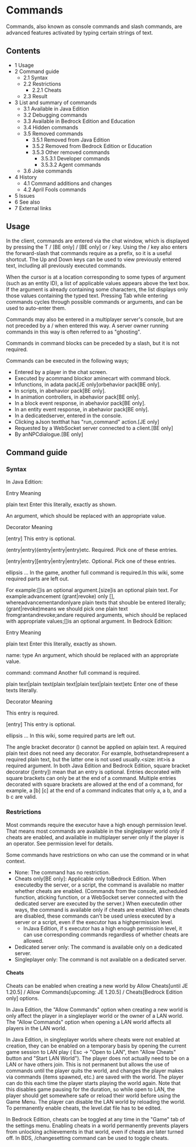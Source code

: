 # Commands
Commands, also known as console commands and slash commands, are advanced features activated by typing certain strings of text.

## Contents
- 1 Usage
- 2 Command guide
	- 2.1 Syntax
	- 2.2 Restrictions
		- 2.2.1 Cheats
	- 2.3 Result
- 3 List and summary of commands
	- 3.1 Available in Java Edition
	- 3.2 Debugging commands
	- 3.3 Available in Bedrock Edition and Education
	- 3.4 Hidden commands
	- 3.5 Removed commands
		- 3.5.1 Removed from Java Edition
		- 3.5.2 Removed from Bedrock Edition or Education
		- 3.5.3 Other removed commands
			- 3.5.3.1 Developer commands
			- 3.5.3.2 Agent commands
	- 3.6 Joke commands
- 4 History
	- 4.1 Command additions and changes
	- 4.2 April Fools commands
- 5 Issues
- 6 See also
- 7 External links

## Usage
In the client, commands are entered via the chat window, which is displayed by pressing the T / ‌[BE  only] / ‌[BE  only] or / key. Using the / key also enters the forward-slash that commands require as a prefix, so it is a useful shortcut. The Up and Down keys can be used to view previously entered text, including all previously executed commands.

When the cursor is at a location corresponding to some types of argument (such as an entity ID), a list of applicable values appears above the text box. If the argument is already containing some characters, the list displays only those values containing the typed text. Pressing Tab while entering commands cycles through possible commands or arguments, and can be used to auto-enter them.

Commands may also be entered in a multiplayer server's console, but are not preceded by a / when entered this way. A server owner running commands in this way is often referred to as "ghosting".

Commands in command blocks can be preceded by a slash, but it is not required. 

Commands can be executed in the following ways;

- Entered by a player in the chat screen.
- Executed by acommand blockor aminecart with command block.
- Infunctions, in adata pack‌[JE  only]orbehavior pack‌[BE  only].
- In scripts, in abehavior pack‌[BE  only].
- In animation controllers, in abehavior pack‌[BE  only].
- In a block event response, in abehavior pack‌[BE  only].
- In an entity event response, in abehavior pack‌[BE  only].
- In a dedicatedserver, entered in the console.
- Clicking aJson textthat has "run_command" action.‌[JE  only]
- Requested by a WebSocket server connected to a client.‌[BE  only]
- By anNPCdialogue.‌[BE  only]

## Command guide
### Syntax
In Java Edition: 



Entry
Meaning


plain text
Enter this literally, exactly as shown.


<argumentName>
An argument, which should be replaced with an appropriate value.



Decorator
Meaning


[entry]
This entry is optional.


(entry|entry)(entry|entry|entry)etc.
Required. Pick one of these entries.


[entry|entry][entry|entry|entry]etc.
Optional. Pick one of these entries.


ellipsis ...
In the game, another full command is required.In this wiki, some required parts are left out.

For example:[<size>]is an optional argument.[size]is an optional plain text.
For example:advancement (grant|revoke) <targets> only <advancement> [<criterion>], whereadvancementandonlyare plain texts that shouble be entered literally;(grant|revoke)means we should pick one plain text fromgrantandrevoke;<targets>and<advancement>are required arguments, which should be replaced with appropriate values;[<criterion>]is an optional argument.
In Bedrock Edition: 



Entry
Meaning


plain text
Enter this literally, exactly as shown.


name: type
An argument, which should be replaced with an appropriate value.


command: command
Another full command is required.


plain text|plain text(plain text|plain text|plain text)etc
Enter one of these texts literally.



Decorator
Meaning


<entry>
This entry is required.


[entry]
This entry is optional.


ellipsis ...
In this wiki, some required parts are left out.

The angle bracket decorator (<entry>) cannot be applied on aplain text. A required plain text does not need any decorator.
For example, bothsetand<set>represent a required plain text, but the latter one is not used usually.<size: int>is a required argument.
In both Java Edition and Bedrock Edition, square bracket decorator ([entry]) mean that an entry is optional. Entries decorated with square brackets can only be at the end of a command. Multiple entries decorated with square brackets are allowed at the end of a command, for example, a [b] [c] at the end of a command indicates that only a, a b, and a b c are valid.

### Restrictions
Most commands require the executor have a high enough permission level. That means most commands are available in the singleplayer world only if cheats are enabled, and available in multiplayer server only if the player is an operator. See permission level for details.

Some commands have restrictions on who can use the command or in what context.

- None: The command has no restriction.
- Cheats only‌[BE  only]: Applicable only toBedrock Edition. When executedby the server, or a script, the command is available no matter whether cheats are enabled. (Commands from the console, ascheduled function, aticking function, or a WebSocket server connected with the dedicated server are executed by the server.) When executedin other ways, the command is available only if cheats are enabled. When cheats are disabled, these commands can't be used unless executed by a server or a script, even if the executor has a highpermission level.
	- InJava Edition, if s executor has a high enough permission level, it can use corresponding commands regardless of whether cheats are allowed.
- Dedicated server only: The command is available only on a dedicated server.
- Singleplayer only: The command is not available on a dedicated server.

#### Cheats
Cheats can be enabled when creating a new world by Allow Cheats‌[until JE 1.20.5] / Allow Commands‌[upcoming: JE 1.20.5] / Cheats‌[Bedrock Edition  only] options.

In Java Edition, the "Allow Commands" option when creating a new world is only affect the player in a singleplayer world or the owner of a LAN world. The "Allow Commands" option when opening a LAN world affects all players in the LAN world.

In Java Edition, in singleplayer worlds where cheats were not enabled at creation, they can be enabled on a temporary basis by opening the current game session to LAN play ( Esc → "Open to LAN", then "Allow Cheats" button and "Start LAN World"). The player does not actually need to be on a LAN or have others join. This is not permanent but allows the use of commands until the player quits the world, and changes the player makes via commands (items spawned, etc.) are saved with the world. The player can do this each time the player starts playing the world again. Note that this disables game pausing for the duration, so while open to LAN, the player should get somewhere safe or reload their world before using the Game Menu. The player can disable the LAN world by reloading the world. To permanently enable cheats, the level.dat file has to be edited. 

In Bedrock Edition, cheats can be toggled at any time in the "Game" tab of the settings menu. Enabling cheats in a world permanently prevents players from unlocking achievements in that world, even if cheats are later turned off. In BDS, /changesetting command can be used to toggle cheats.

